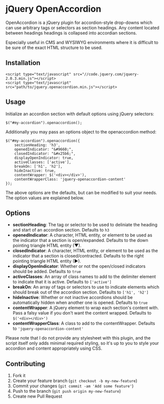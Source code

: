 # jQuery OpenAccordion

OpenAccordion is a jQuery plugin for accordion-style drop-downs which can use arbitrary tags or selectors as
section headings. Any content located between headings headings is collapsed into accordian sections.

Especially useful in CMS and WYSIWYG environments where it is difficult to be sure of the exact HTML structure to be
used.

## Installation

    <script type="text/javascript" src="//code.jquery.com/jquery-2.0.3.min.js"></script>
    <script type="text/javascript" src="path/to/jquery.openaccordion.min.js"></script>

## Usage

Initialize an accordion section with default options using jQuery selectors:

    $("#my-accordion").openaccordion();

Additionally you may pass an options object to the openaccordion method:

    $("#my-accordion").openaccordion({
        sectionHeading: 'h3',
        openedIndicator: "&#9660;",
        closedIndicator: "&#x25b6;",
        displayOpenIndicator: true,
        activeClasses: ['active'],
        breakOn: ['h1', 'h2'],
        hideInactive: true,
        contentWrapper: $('<div></div>'),
        contentWrapperClass: 'jquery-openaccordion-content'
    });

The above options are the defaults, but can be modified to suit your needs. The option values are explained below.

## Options

- __sectionHeading__: The tag or selector to be used to deliniate the heading and start of an accordion section. Defaults to ```h3```
- __openedIndicator__: A character, HTML entity, or element to be used as the indicator that a section is open/expanded. Defaults to the down pointing triangle HTML entity (&#9660;).
- __closedIndicator__: A character, HTML entity, or element to be used as the indicator that a section is closed/contracted. Defaults to the right pointing triangle HTML entity (&#x25b6;).
- __displayOpenIndicator__: Whether or not the open/closed indicators should be added. Defaults to ```true```
- __activeClasses__: An array of class names to add to the delimiter element to indicate that it is active. Defaults to ```['active']```
- __breakOn__: An array of tags or selectors to use to indicate elements which should break out of the accordion section. Defaults to ```['h1', 'h2']```
- __hideInactive__: Whether or not inactive accordions should be automatically hidden when another one is opened. Defaults to ```true```
- __contentWrapper__: A jQuery element to wrap each section's content with. Pass a falsy value if you don't want the content wrapped. Defaults to ```$('<div></div>')```
- __contentWrapperClass__: A class to add to the contentWrapper. Defaults to ```'jquery-openaccordion-content'```

Please note that I do not provide any stylesheet with this plugin, and the script itself only adds minimal required styling, so it's up to you to style your accordion and content appropriately using CSS.

## Contributing

1. Fork it
2. Create your feature branch (`git checkout -b my-new-feature`)
3. Commit your changes (`git commit -am 'Add some feature'`)
4. Push to the branch (`git push origin my-new-feature`)
5. Create new Pull Request